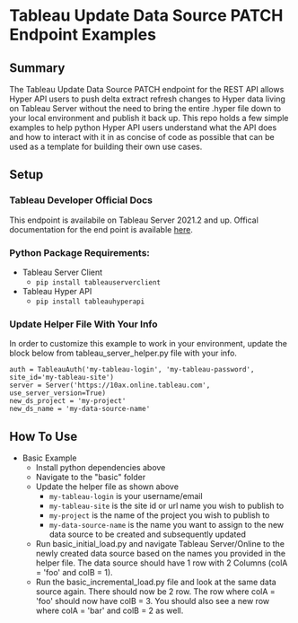 # Tableau Update Data Source PATCH Endpoint Examples

## Summary

The Tableau Update Data Source PATCH endpoint for the REST API allows Hyper API users to push delta extract refresh changes to Hyper data living on Tableau Server without the need to bring the entire .hyper file down to your local environment and publish it back up. This repo
holds a few simple examples to help python Hyper API users understand what the API does and how to interact with it in as concise of 
code as possible that can be used as a template for building their own use cases.


## Setup

### Tableau Developer Official Docs
This endpoint is availabile on Tableau Server 2021.2 and up. Offical documentation for the end point is available [here](https://help.tableau.com/current/api/rest_api/en-us/REST/rest_api_concepts_update_data.htm).

### Python Package Requirements:
  - Tableau Server Client
    - `pip install tableauserverclient`
  - Tableau Hyper API
    - `pip install tableauhyperapi`
    
### Update Helper File With Your Info
In order to customize this example to work in your environment, 
update the block below from tableau_server_helper.py file with your info.

```python:
auth = TableauAuth('my-tableau-login', 'my-tableau-password', site_id='my-tableau-site')
server = Server('https://10ax.online.tableau.com', use_server_version=True)
new_ds_project = 'my-project'
new_ds_name = 'my-data-source-name'
```

## How To Use

- Basic Example
  - Install python dependencies above
  - Navigate to the "basic" folder
  - Update the helper file as shown above
    - `my-tableau-login` is your username/email
    - `my-tableau-site` is the site id or url name you wish to publish to
    - `my-project` is the name of the project you wish to publish to
    - `my-data-source-name` is the name you want to assign to the new data source to be created and subsequently updated
  - Run basic_initial_load.py and navigate Tableau Server/Online to the newly created data source based on the names you provided in the helper file. The data source should have 1 row with 2 Columns (colA = 'foo' and colB = 1).
  - Run the basic_incremental_load.py file and look at the same data source again. There should now be 2 row. The row where colA = 'foo' should now have colB = 3. You should also see a new row where colA = 'bar' and colB = 2 as well.
